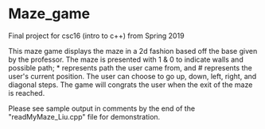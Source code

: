 # Maze_game
Final project for csc16 (intro to c++) from Spring 2019

This maze game displays the maze in a 2d fashion based off the base given by the professor. The maze is presented with 1 & 0 to indicate walls and possible path; * represents path the user came from, and # represents the user's current position. The user can choose to go up, down, left, right, and diagonal steps. The game will congrats the user when the exit of the maze is reached.

Please see sample output in comments by the end of the "readMyMaze_Liu.cpp" file for demonstration.
